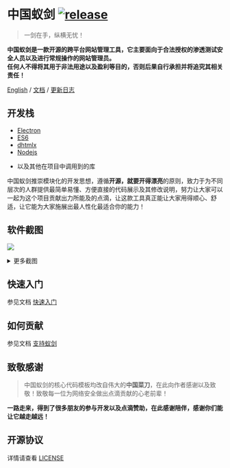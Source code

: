 # 中国蚁剑 [![release](https://img.shields.io/badge/release-v2.0.5-blue.svg?style=flat-square)][url-release]

> 一剑在手，纵横无忧！

**中国蚁剑是一款开源的跨平台网站管理工具，它主要面向于合法授权的渗透测试安全人员以及进行常规操作的网站管理员。**    
**任何人不得将其用于非法用途以及盈利等目的，否则后果自行承担并将追究其相关责任！**

[English][url-docen] / [文档][url-document] / [更新日志][url-changelog]

## 开发栈
 - [Electron][url-electron]
 - [ES6][url-es6]
 - [dhtmlx][url-dhtmlx]
 - [Nodejs][url-nodejs]
 * 以及其他在项目中调用到的库

中国蚁剑推崇模块化的开发思想，遵循**开源，就要开得漂亮**的原则，致力于为不同层次的人群提供最简单易懂、方便直接的代码展示及其修改说明，努力让大家可以一起为这个项目贡献出力所能及的点滴，让这款工具真正能让大家用得顺心、舒适，让它能为大家施展出最人性化最适合你的能力！

## 软件截图

![][url-mainui]

<details>

<summary>更多截图</summary>

![][url-filemanager]
![][url-terminal]
![][url-database]
![][url-pluginstore]

</details>

## 快速入门

参见文档 [快速入门][url-quickstart]

## 如何贡献

参见文档 [支持蚁剑][url-contribute]

## 致敬感谢
> 中国蚁剑的核心代码模板均改自伟大的**中国菜刀**，在此向作者感谢以及致敬！致敬每一位为网络安全做出点滴贡献的心老前辈！

**一路走来，得到了很多朋友的参与开发以及点滴赞助，在此感谢陪伴，感谢你们能让它越走越远！**

## 开源协议

详情请查看 [LICENSE](./LICENSE)


[url-docen]: README.md
[url-changelog]: CHANGELOG.md
[url-document]: http://doc.u0u.us/zh-hans/
[url-release]: https://github.com/AntSwordProject/AntSword/releases/
[url-electron]: http://electron.atom.io/
[url-es6]: http://es6.ruanyifeng.com/
[url-dhtmlx]: http://dhtmlx.com/
[url-nodejs]: https://nodejs.org/
[url-homepage]: http://uyu.us
[url-release]: https://github.com/AntSwordProject/AntSword/releases
[url-quickstart]: https://doc.u0u.us/zh-hans/getting_started/index.html
[url-contribute]: https://doc.u0u.us/zh-hans/contribute_docs.html
[url-mainui]: http://as.xuanbo.cc/doc/getting_started/get_antsword_2.jpg
[url-filemanager]: http://as.xuanbo.cc/doc/file_manager/main_page_1.png
[url-terminal]: http://as.xuanbo.cc/doc/terminal/main_page_1.png
[url-database]: http://as.xuanbo.cc/doc/database/main_page_1.png
[url-pluginstore]: http://as.xuanbo.cc/doc/plugin_store/main_page_2.jpg

